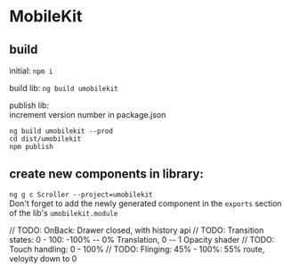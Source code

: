 # MobileKit
## build
initial: 
```npm i```

build lib:
```ng build umobilekit```

publish lib:  
increment version number in package.json
```
ng build umobilekit --prod
cd dist/umobilekit
npm publish
```
## create new components in library:
```ng g c Scroller --project=umobilekit```  
Don't forget to add the newly generated component in the ```exports``` section of the lib's ```umobilekit.module```

// TODO: OnBack: Drawer closed, with history api
// TODO: Transition states: 0 - 100: -100% -- 0% Translation, 0 -- 1 Opacity shader
// TODO: Touch handling: 0 - 100%
// TODO: Flinging: 45% - 100%: 55% route, veloyity down to 0